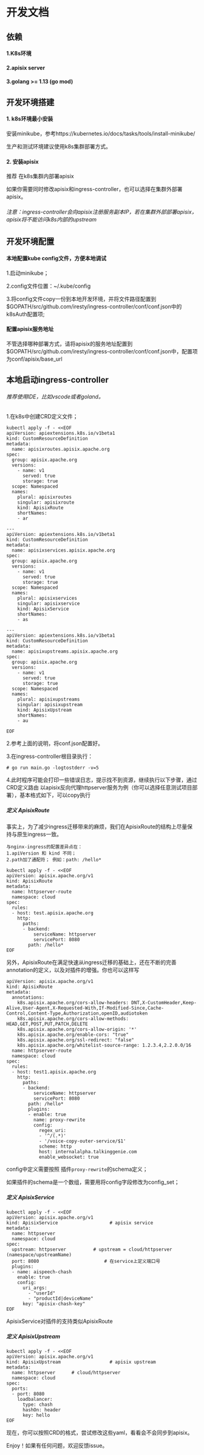 # 开发文档
## 依赖
#### 1.K8s环境
#### 2.apisix server
#### 3.golang >= 1.13 (go mod)

## 开发环境搭建
#### 1. k8s环境最小安装
安装minikube，参考https://kubernetes.io/docs/tasks/tools/install-minikube/

生产和测试环境建议使用k8s集群部署方式。

#### 2. 安装apisix
推荐 在k8s集群内部署apisix

如果你需要同时修改apisix和ingress-controller，也可以选择在集群外部署apisix。

###### 注意：ingress-controller会向apisix注册服务副本IP，若在集群外部部署apisix，apisix将不能访问k8s内部的upstream

## 开发环境配置
#### 本地配置kube config文件，方便本地调试
1.启动minikube；

2.config文件位置：~/.kube/config

3.将config文件copy一份到本地开发环境，并将文件路径配置到 $GOPATH/src/github.com/iresty/ingress-controller/conf/conf.json中的k8sAuth配置项;

#### 配置apisix服务地址
不管选择哪种部署方式，请将apisix的服务地址配置到 $GOPATH/src/github.com/iresty/ingress-controller/conf/conf.json中，配置项为conf/apisix/base_url

## 本地启动ingress-controller

###### 推荐使用IDE，比如vscode或者goland。

1.在k8s中创建CRD定义文件；
```
kubectl apply -f - <<EOF
apiVersion: apiextensions.k8s.io/v1beta1
kind: CustomResourceDefinition
metadata:
  name: apisixroutes.apisix.apache.org
spec:
  group: apisix.apache.org
  versions:
    - name: v1
      served: true
      storage: true
  scope: Namespaced
  names:
    plural: apisixroutes
    singular: apisixroute
    kind: ApisixRoute
    shortNames:
    - ar

---
apiVersion: apiextensions.k8s.io/v1beta1
kind: CustomResourceDefinition
metadata:
  name: apisixservices.apisix.apache.org
spec:
  group: apisix.apache.org
  versions:
    - name: v1
      served: true
      storage: true
  scope: Namespaced
  names:
    plural: apisixservices
    singular: apisixservice
    kind: ApisixService
    shortNames:
    - as

---
apiVersion: apiextensions.k8s.io/v1beta1
kind: CustomResourceDefinition
metadata:
  name: apisixupstreams.apisix.apache.org
spec:
  group: apisix.apache.org
  versions:
    - name: v1
      served: true
      storage: true
  scope: Namespaced
  names:
    plural: apisixupstreams
    singular: apisixupstream
    kind: ApisixUpstream
    shortNames:
    - au

EOF
```

2.参考上面的说明，将conf.json配置好。

3.在ingress-controller根目录执行：
```
# go run main.go -logtostderr -v=5
```

4.此时程序可能会打印一些错误日志，提示找不到资源，继续执行以下步骤，通过CRD定义路由
以apisix反向代理httpserver服务为例（你可以选择任意测试项目部署），基本格式如下，可以copy执行
##### 定义 ApisixRoute
事实上，为了减少ingress迁移带来的麻烦，我们在ApisixRoute的结构上尽量保持与原生ingress一致。

    与nginx-ingress的配置差异点在：
    1.apiVersion 和 kind 不同；
    2.path加了通配符； 例如：path: /hello*

```
kubectl apply -f - <<EOF
apiVersion: apisix.apache.org/v1
kind: ApisixRoute
metadata:
  name: httpserver-route
  namespace: cloud
spec:
  rules:
  - host: test.apisix.apache.org
    http:
      paths:
      - backend:
          serviceName: httpserver
          servicePort: 8080
        path: /hello*
EOF
```
另外，ApisixRoute在满足快速从ingress迁移的基础上，还在不断的完善annotation的定义，以及对插件的增强。你也可以这样写
```
apiVersion: apisix.apache.org/v1
kind: ApisixRoute
metadata:
  annotations:
    k8s.apisix.apache.org/cors-allow-headers: DNT,X-CustomHeader,Keep-Alive,User-Agent,X-Requested-With,If-Modified-Since,Cache-Control,Content-Type,Authorization,openID,audiotoken
    k8s.apisix.apache.org/cors-allow-methods: HEAD,GET,POST,PUT,PATCH,DELETE
    k8s.apisix.apache.org/cors-allow-origin: '*'
    k8s.apisix.apache.org/enable-cors: "true"
    k8s.apisix.apache.org/ssl-redirect: "false"
    k8s.apisix.apache.org/whitelist-source-range: 1.2.3.4,2.2.0.0/16
  name: httpserver-route
  namespace: cloud
spec:
  rules:
  - host: test1.apisix.apache.org
    http:
      paths:
      - backend:
          serviceName: httpserver
          servicePort: 8080
        path: /hello*
        plugins:
        - enable: true
          name: proxy-rewrite
          config:
            regex_uri:
            - '^/(.*)'
            - '/voice-copy-outer-service/$1'
            scheme: http
            host: internalalpha.talkinggenie.com
            enable_websocket: true
```
config中定义需要按照 插件```proxy-rewrite```的schema定义；

如果插件的schema是一个数组，需要用将config字段修改为config_set；


##### 定义 ApisixService
```
kubectl apply -f - <<EOF
apiVersion: apisix.apache.org/v1
kind: ApisixService                   # apisix service
metadata:
  name: httpserver
  namespace: cloud
spec:
  upstream: httpserver          # upstream = cloud/httpserver (namespace/upstreamName)
  port: 8080                        # 在service上定义端口号
  plugins:
  - name: aispeech-chash
    enable: true
    config:
      uri_args:
        - "userId"
        - "productId|deviceName"
      key: "apisix-chash-key"
EOF
```
ApisixService对插件的支持类似ApisixRoute

##### 定义 ApisixUpstream
```
kubectl apply -f - <<EOF
apiVersion: apisix.apache.org/v1
kind: ApisixUpstream                  # apisix upstream
metadata:
  name: httpserver      # cloud/httpserver
  namespace: cloud
spec:
  ports:
  - port: 8080
    loadbalancer:
      type: chash
      hashOn: header
      key: hello
EOF
```
现在，你可以按照CRD的格式，尝试修改这些yaml，看看会不会同步到apisix。

Enjoy！如果有任何问题，欢迎反馈issue。
